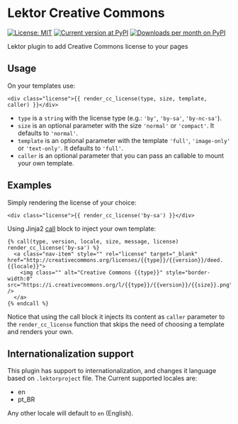 # Lektor Creative Commons

[![License: MIT](https://img.shields.io/pypi/l/lektor-creative-commons.svg)](https://github.com/humrochagf/lektor-creative-commons/blob/master/LICENSE)
[![Current version at PyPI](https://img.shields.io/pypi/v/lektor-creative-commons.svg)](https://pypi.python.org/pypi/lektor-creative-commons)
[![Downloads per month on PyPI](https://img.shields.io/pypi/dm/lektor-creative-commons.svg)](https://pypi.python.org/pypi/lektor-creative-commons)

Lektor plugin to add Creative Commons license to your pages


## Usage

On your templates use:

```
<div class="license">{{ render_cc_license(type, size, template, caller) }}</div>
```

- `type` is a `string` with the license type (e.g.: `'by'`, `'by-sa'`, `'by-nc-sa'`).
- `size` is an optional parameter with the size `'normal'` or `'compact'`. It defaults to `'normal'`.
- `template` is an optional parameter with the template `'full'`, `'image-only'` or `'text-only'`. It defaults to `'full'`.
- `caller` is an optional parameter that you can pass an callable to mount your own template.

## Examples

Simply rendering the license of your choice:

```
<div class="license">{{ render_cc_license('by-sa') }}</div>
```

Using Jinja2 [call](http://jinja.pocoo.org/docs/2.10/templates/#call) block to inject your own template:

```
{% call(type, version, locale, size, message, license) render_cc_license('by-sa') %}
  <a class="nav-item" style="" rel="license" target="_blank" href="http://creativecommons.org/licenses/{{type}}/{{version}}/deed.{{locale}}">
    <img class="" alt="Creative Commons {{type}}" style="border-width:0" src="https://i.creativecommons.org/l/{{type}}/{{version}}/{{size}}.png" />
  </a>
{% endcall %}
```

Notice that using the call block it injects its content as `caller` parameter to the `render_cc_license` function that skips the need of choosing a template and renders your own.

## Internationalization support

This plugin has support to internationalization, and changes it language based on `.lektorproject` file.
The Current supported locales are:

- en
- pt_BR

Any other locale will default to `en` (English).
